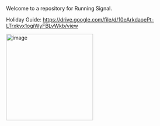 Welcome to a repository for Running Signal. 

Holiday Guide: https://drive.google.com/file/d/10eArkdaoePt-LTrxkvx1ogiWyFBLvWkb/view 

<img width="238" alt="image" src="https://github.com/user-attachments/assets/64bd269a-1535-4ddc-92a4-bf696a48ebd5">

